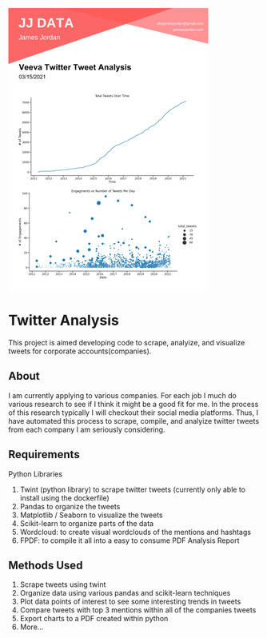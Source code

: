 ![alt text](https://github.com/abcjamesjordan/twitter_corporate_profiling/blob/main/pdf_preview.png?raw=true)

# Twitter Analysis

This project is aimed developing code to scrape, analyize, and visualize tweets for corporate accounts(companies).

## About

I am currently applying to various companies. For each job I much do various research to see if I think it might be a good fit for me. In the process of this research typically
I will checkout their social media platforms. Thus, I have automated this process to scrape, compile, and analyize twitter tweets from each company I am seriously considering.

## Requirements

Python Libraries

1. Twint (python library) to scrape twitter tweets (currently only able to install using the dockerfile)
2. Pandas to organize the tweets
3. Matplotlib / Seaborn to visualize the tweets
4. Scikit-learn to organize parts of the data
5. Wordcloud: to create visual wordclouds of the mentions and hashtags
6. FPDF: to compile it all into a easy to consume PDF Analysis Report

## Methods Used

1. Scrape tweets using twint
2. Organize data using various pandas and scikit-learn techniques
3. Plot data points of interest to see some interesting trends in tweets
4. Compare tweets with top 3 mentions within all of the companies tweets
5. Export charts to a PDF created within python
6. More...
